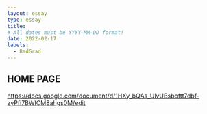 ```yaml
---
layout: essay
type: essay
title: 
# All dates must be YYYY-MM-DD format!
date: 2022-02-17
labels:
  - RadGrad 
---
```


## HOME PAGE

<a>https://docs.google.com/document/d/1HXy_bQAs_UlvUBsboftt7dbf-zyPfi7BWICM8ahgs0M/edit</a>
